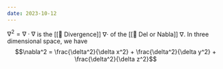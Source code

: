 ```yaml
---
date: 2023-10-12
---
```

$\nabla^2= \nabla \cdot \nabla$ is the [[📘 Divergence]] $\nabla \cdot$ of the [[📘 Del or Nabla]] $\nabla$. In three dimensional space, we have 
$$\nabla^2 = \frac{\delta^2}{\delta x^2} + \frac{\delta^2}{\delta y^2} + \frac{\delta^2}{\delta z^2}$$